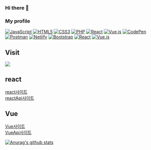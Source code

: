 ### Hi there 👋

<!--
**younghwan12/younghwan12** is a ✨ _special_ ✨ repository because its `README.md` (this file) appears on your GitHub profile.

Here are some ideas to get you started:

- 🔭 I’m currently working on ...
- 🌱 I’m currently learning ...
- 👯 I’m looking to collaborate on ...
- 🤔 I’m looking for help with ...
- 💬 Ask me about ...
- 📫 How to reach me: ...
- 😄 Pronouns: ...
- ⚡ Fun fact: ...
-->

### My profile
<p>
  <a href="https://younghwan12.github.io/codingclass/javascript/index.html"><img alt="JavaScript" src="https://img.shields.io/badge/JavaScript-F7DF1E?style=flat&logo=JavaScript&logoColor=white"></a>
  <a href="https://younghwan12.github.io/codingclass/html/alphabet.html"><img alt="HTML5" src="https://img.shields.io/badge/HTML5-E34F26?logo=HTML5&logoColor=white"></a>
  <a href="https://younghwan12.github.io/codingclass/css/index.html"><img alt="CSS3" src="https://img.shields.io/badge/CSS3-1572B6?logo=CSS3&logoColor=white"></a>
  <a href="http://leesh3432.dothome.co.kr/php/"><img alt="PHP" src="https://img.shields.io/badge/PHP-777BB4?logo=PHP&logoColor=white"></a>
  <a href="#"><img alt="React" src="https://img.shields.io/badge/React-61DAFB?logo=React&logoColor=white"></a>
  <a href="#"><img alt="Vue.js" src="https://img.shields.io/badge/Vue.js-4FC08D?logo=Vue.js&logoColor=white"></a>
  <a href="https://codepen.io/younghwan12"><img alt="CodePen" src="https://img.shields.io/badge/CodePen-000?logo=CodePen&logoColor=white"></a>
  <a href="https://www.postman.com/mission-geoscientist-346147"><img alt="Postman" src="https://img.shields.io/badge/Postman-FF6C37?logo=Postman&logoColor=white"></a>
  <a href="https://younghwan1.netlify.app/"><img alt="Netlify" src="https://img.shields.io/badge/Netlify-00C7B7?logo=Netlify&logoColor=white"></a>
  <a href="#"><img alt="Bootstrap" src="https://img.shields.io/badge/Bootstrap-7952B3?logo=Bootstrap&logoColor=white"></a>
  <a href="https://github.com/younghwan12/reactapi"><img alt="React" src="https://img.shields.io/badge/React-61DAFB?logo=React&logoColor=white"></a>
  <a href="https://vueclass8.web.app/"><img alt="Vue.js" src="https://img.shields.io/badge/Vue.js-4FC08D?logo=Vue.js&logoColor=white"></a>
</p>

## Visit
<a href="https://hits.seeyoufarm.com"><img src="https://hits.seeyoufarm.com/api/count/incr/badge.svg?url=https%3A%2F%2Fgithub.com%2Fyounghwan12&count_bg=%2379C83D&title_bg=%23555555&icon=github.svg&icon_color=%23E7E7E7&title=visit&edge_flat=false"/></a>

## react   
<a href="https://reactclasshwan.netlify.app"/>react사이트</a>   
<a href="https://reactapihwan.netlify.app"/>reactApi사이트</a>   

## Vue   
<a href="https://vueclass8.web.app/">Vue사이트</a>   
<a href="https://vueapi8.web.app/">VueApi사이트</a>   



         
 [![Anurag's github stats](https://github-readme-stats.vercel.app/api?username=younghwan12)](https://github.com/anuraghazra/github-readme-stats)

